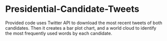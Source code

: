 # Presidential-Candidate-Tweets
Provided code uses Twitter API to download the most recent tweets of both candidates. 
Then it creates a bar plot chart, and a world cloud to identify the most frequently used words by each candidate.
